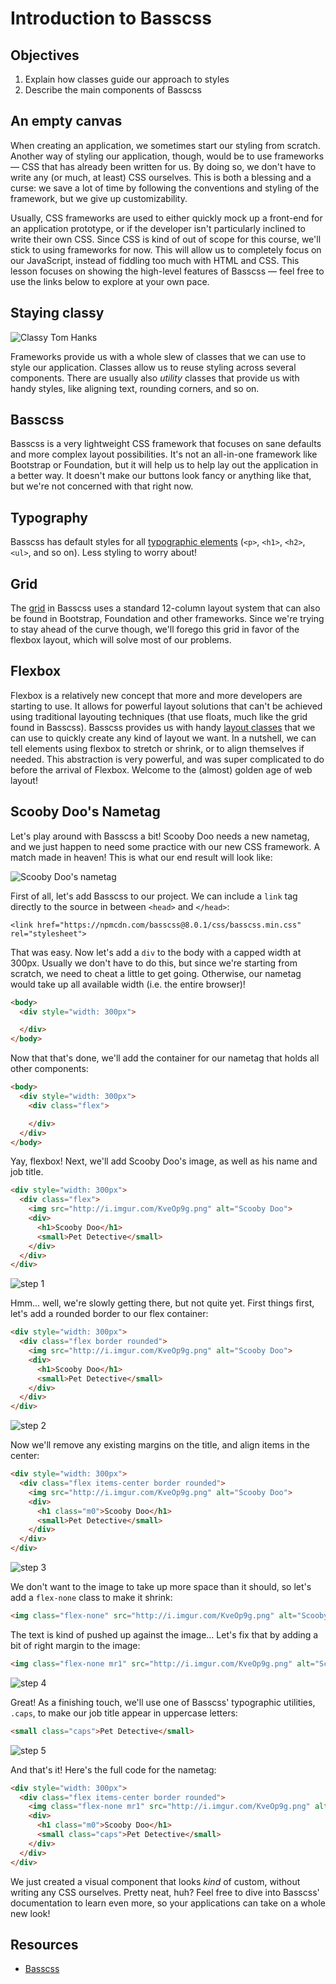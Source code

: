 # Introduction to Basscss

## Objectives

1.  Explain how classes guide our approach to styles
2.  Describe the main components of Basscss

## An empty canvas

When creating an application, we sometimes start our styling from scratch.
Another way of styling our application, though, would be to use frameworks — CSS
that has already been written for us. By doing so, we don't have to write any
(or much, at least) CSS ourselves. This is both a blessing and a curse: we save
a lot of time by following the conventions and styling of the framework, but we
give up customizability.

Usually, CSS frameworks are used to either quickly mock up a front-end for an
application prototype, or if the developer isn't particularly inclined to write
their own CSS. Since CSS is kind of out of scope for this course, we'll stick to
using frameworks for now. This will allow us to completely focus on our
JavaScript, instead of fiddling too much with HTML and CSS. This lesson focuses
on showing the high-level features of Basscss — feel free to use the links below
to explore at your own pace.

## Staying classy

![Classy Tom Hanks](https://media.giphy.com/media/HDNcjt5ELkJSE/giphy.gif)

Frameworks provide us with a whole slew of classes that we can use to style our
application. Classes allow us to reuse styling across several components. There
are usually also _utility_ classes that provide us with handy styles, like
aligning text, rounding corners, and so on.

## Basscss

Basscss is a very lightweight CSS framework that focuses on sane defaults and
more complex layout possibilities. It's not an all-in-one framework like
Bootstrap or Foundation, but it will help us to help lay out the application in
a better way. It doesn't make our buttons look fancy or anything like that, but
we're not concerned with that right now.

## Typography

Basscss has default styles for all [typographic elements][elements] (`<p>`,
`<h1>`, `<h2>`, `<ul>`, and so on). Less styling to worry about!

## Grid

The [grid][grid] in Basscss uses a standard 12-column layout system that can
also be found in Bootstrap, Foundation and other frameworks. Since we're trying
to stay ahead of the curve though, we'll forego this grid in favor of the
flexbox layout, which will solve most of our problems.

## Flexbox

Flexbox is a relatively new concept that more and more developers are starting
to use. It allows for powerful layout solutions that can't be achieved using
traditional layouting techniques (that use floats, much like the grid found in
Basscss). Basscss provides us with handy [layout classes][classes] that we can
use to quickly create any kind of layout we want. In a nutshell, we can tell
elements using flexbox to stretch or shrink, or to align themselves if needed.
This abstraction is very powerful, and was super complicated to do before the
arrival of Flexbox. Welcome to the (almost) golden age of web layout!

## Scooby Doo's Nametag

Let's play around with Basscss a bit! Scooby Doo needs a new nametag, and we
just happen to need some practice with our new CSS framework. A match made in
heaven! This is what our end result will look like:

![Scooby Doo's nametag](http://i.imgur.com/w4QpqBZ.png)

First of all, let's add Basscss to our project. We can include a `link` tag
directly to the source in between `<head>` and `</head>`:

```
<link href="https://npmcdn.com/basscss@8.0.1/css/basscss.min.css" rel="stylesheet">
```

That was easy. Now let's add a `div` to the body with a capped width at 300px.
Usually we don't have to do this, but since we're starting from scratch, we need
to cheat a little to get going. Otherwise, our nametag would take up all
available width (i.e. the entire browser)!

```html
<body>
  <div style="width: 300px">

  </div>
</body>
```

Now that that's done, we'll add the container for our nametag that holds all
other components:

```html
<body>
  <div style="width: 300px">
    <div class="flex">

    </div>
  </div>
</body>
```

Yay, flexbox! Next, we'll add Scooby Doo's image, as well as his name and job
title.

```html
<div style="width: 300px">
  <div class="flex">
    <img src="http://i.imgur.com/KveOp9g.png" alt="Scooby Doo">
    <div>
      <h1>Scooby Doo</h1>
      <small>Pet Detective</small>
    </div>
  </div>
</div>
```

![step 1](https://curriculum-content.s3.amazonaws.com/skills-based-js/basscss_step_1.png)

Hmm... well, we're slowly getting there, but not quite yet. First things first,
let's add a rounded border to our flex container:

```html
<div style="width: 300px">
  <div class="flex border rounded">
    <img src="http://i.imgur.com/KveOp9g.png" alt="Scooby Doo">
    <div>
      <h1>Scooby Doo</h1>
      <small>Pet Detective</small>
    </div>
  </div>
</div>
```

![step 2](https://curriculum-content.s3.amazonaws.com/skills-based-js/basscss_step_2_border_rounded.png)

Now we'll remove any existing margins on the title, and align items in the center:

```html
<div style="width: 300px">
  <div class="flex items-center border rounded">
    <img src="http://i.imgur.com/KveOp9g.png" alt="Scooby Doo">
    <div>
      <h1 class="m0">Scooby Doo</h1>
      <small>Pet Detective</small>
    </div>
  </div>
</div>
```

![step 3](https://curriculum-content.s3.amazonaws.com/skills-based-js/basscss_step_3_items-centered_m0.png)

We don't want to the image to take up more space than it should, so let's add a
`flex-none` class to make it shrink:

```html
<img class="flex-none" src="http://i.imgur.com/KveOp9g.png" alt="Scooby Doo">
```

The text is kind of pushed up against the image... Let's fix that by adding a
bit of right margin to the image:

```html
<img class="flex-none mr1" src="http://i.imgur.com/KveOp9g.png" alt="Scooby Doo">
```

![step 4](https://curriculum-content.s3.amazonaws.com/skills-based-js/basscss_step_4_flex-none_mr1.png)

Great! As a finishing touch, we'll use one of Basscss' typographic utilities,
`.caps`, to make our job title appear in uppercase letters:

```html
<small class="caps">Pet Detective</small>
```

![step 5](https://curriculum-content.s3.amazonaws.com/skills-based-js/basscss_step_5_caps.png)

And that's it! Here's the full code for the nametag:

```html
<div style="width: 300px">
  <div class="flex items-center border rounded">
    <img class="flex-none mr1" src="http://i.imgur.com/KveOp9g.png" alt="Scooby Doo">
    <div>
      <h1 class="m0">Scooby Doo</h1>
      <small class="caps">Pet Detective</small>
    </div>
  </div>
</div>
```

We just created a visual component that looks _kind_ of custom, without writing
any CSS ourselves. Pretty neat, huh? Feel free to dive into Basscss'
documentation to learn even more, so your applications can take on a whole new
look!

## Resources

- [Basscss](http://www.basscss.com)

[elements]: http://www.basscss.com/#basscss-typography
[classes]: http://www.basscss.com/#basscss-flexbox
[grid]: http://www.basscss.com/#basscss-grid
